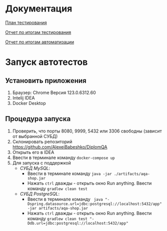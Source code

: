 # Документация
[План тестирования](https://github.com/AlexeiBabeshko/DiplomQA/blob/master/Documents/Plan.md)

[Отчет по итогам тестирования](https://github.com/AlexeiBabeshko/DiplomQA/blob/master/Documents/Report.md)

[Отчет по итогам автоматизации](https://github.com/AlexeiBabeshko/DiplomQA/blob/master/Documents/Summary.md)

# Запуск автотестов
## Установить приложения
1. Браузер: Chrome Версия 123.0.6312.60
2. Intelij IDEA
3. Docker Desktop

## Процедура запуска
1. Проверить, что порты 8080, 9999, 5432 или 3306 свободны (зависит от выбранной СУБД)
2. Склонировать репозиторий https://github.com/AlexeiBabeshko/DiplomQA
3. Открыть его в IDEA
4. Ввести в терминале команду `docker-compose up`
5. Для запуска с поддержкой
   - *СУБД MySQL*:
       - Ввести в терминале команду `java -jar ./artifacts/aqa-shop.jar`
       - Нажать `ctrl` дважды - открыть окно Run anything. Ввести команду `gradlew clean test`
   - *СУБД PostgreSQL*:
       - Ввести в терминале команду ` java "-Dspring.datasource.url=jdbc:postgresql://localhost:5432/app" -jar artifacts/aqa-shop.jar`
       - Нажать `ctrl` дважды - открыть окно Run anything. Ввести команду `gradlew clean test "-Ddb.url=jdbc:postgresql://localhost:5432/app"`
